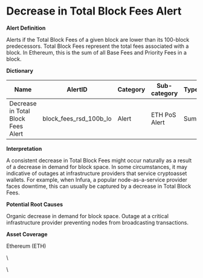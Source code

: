 # Decrease in Total Block Fees Alert

**Alert Definition**

Alerts if the Total Block Fees of a given block are lower than its 100-block predecessors. Total Block Fees represent the total fees associated with a block. In Ethereum, this is the sum of all Base Fees and Priority Fees in a block.

**Dictionary**

| Name                               | AlertID                    | Category | Sub-category  | Type | Unit | Interval |
| ---------------------------------- | -------------------------- | -------- | ------------- | ---- | ---- | -------- |
| Decrease in Total Block Fees Alert | block\_fees\_rsd\_100b\_lo | Alert    | ETH PoS Alert | Sum  | Gas  | Ad hoc   |

**Interpretation**

A consistent decrease in Total Block Fees might occur naturally as a result of a decrease in demand for block space. In some circumstances, it may indicative of outages at infrastructure providers that service cryptoasset wallets. For example, when Infura, a popular node-as-a-service provider faces downtime, this can usually be captured by a decrease in Total Block Fees.

**Potential Root Causes**

Organic decrease in demand for block space. Outage at a critical infrastructure provider preventing nodes from broadcasting transactions.

**Asset Coverage**

Ethereum (ETH)

\




\
